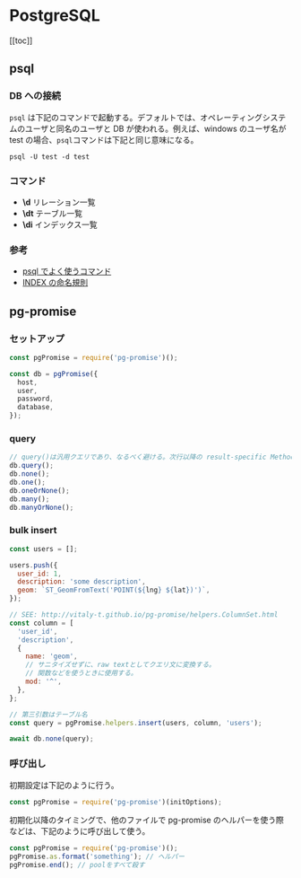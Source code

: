 # PostgreSQL

[[toc]]

## psql

### DB への接続

`psql` は下記のコマンドで起動する。デフォルトでは、オペレーティングシステムのユーザと同名のユーザと DB が使われる。例えば、windows のユーザ名が test の場合、`psql`コマンドは下記と同じ意味になる。

```
psql -U test -d test
```

### コマンド

- **\\d** リレーション一覧
- **\\dt** テーブル一覧
- **\\di** インデックス一覧

### 参考

- [psql でよく使うコマンド](https://dev.classmethod.jp/server-side/db/postgresql-organize-command/)
- [INDEX の命名規則](https://gist.github.com/popravich/d6816ef1653329fb1745)

## pg-promise

### セットアップ

```javascript
const pgPromise = require('pg-promise')();

const db = pgPromise({
  host,
  user,
  password,
  database,
});
```

### query

```javascript
// query()は汎用クエリであり、なるべく避ける。次行以降の result-specific Method を使うこと。
db.query();
db.none();
db.one();
db.oneOrNone();
db.many();
db.manyOrNone();
```

### bulk insert

```javascript
const users = [];

users.push({
  user_id: 1,
  description: 'some description',
  geom: `ST_GeomFromText('POINT(${lng} ${lat})')`,
});

// SEE: http://vitaly-t.github.io/pg-promise/helpers.ColumnSet.html
const column = [
  'user_id',
  'description',
  {
    name: 'geom',
    // サニタイズせずに、raw textとしてクエリ文に変換する。
    // 関数などを使うときに使用する。
    mod: '^',
  },
};

// 第三引数はテーブル名
const query = pgPromise.helpers.insert(users, column, 'users');

await db.none(query);
```

### 呼び出し

初期設定は下記のように行う。

```javascript
const pgPromise = require('pg-promise')(initOptions);
```

初期化以降のタイミングで、他のファイルで pg-promise のヘルパーを使う際などは、下記のように呼び出して使う。

```javascript
const pgPromise = require('pg-promise')();
pgPromise.as.format('something'); // ヘルパー
pgPromise.end(); // poolをすべて殺す
```
